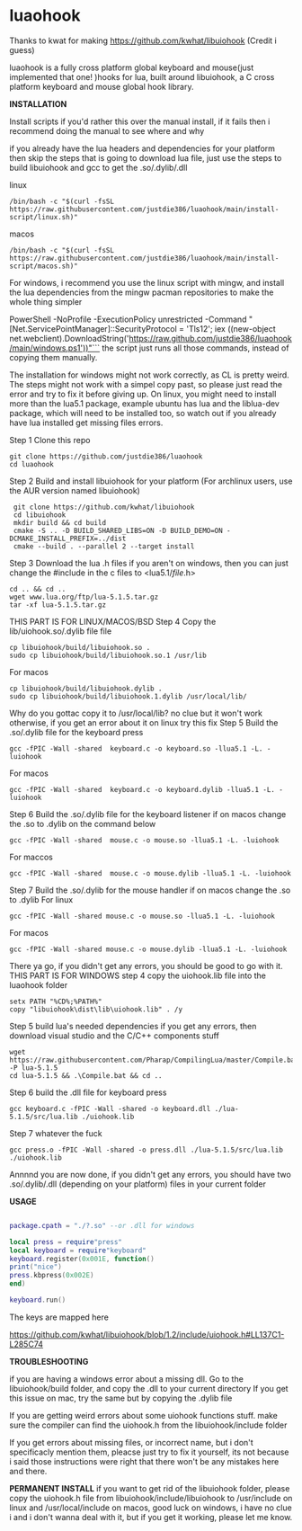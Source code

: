 # luaohook

Thanks to kwat for making https://github.com/kwhat/libuiohook (Credit i guess)

luaohook is a fully cross platform global keyboard and mouse(just implemented that one! )hooks for lua, built around libuiohook, a C cross platform keyboard and mouse global hook library.

**INSTALLATION**

Install scripts if you'd rather this over the manual install, if it fails then i recommend doing the manual to see where and why 

if you already have the lua headers and dependencies for your platform then skip the steps that is going to download lua file, just use the steps to build libuiohook and gcc to get the .so/.dylib/.dll 

linux
```
/bin/bash -c "$(curl -fsSL https://raw.githubusercontent.com/justdie386/luaohook/main/install-script/linux.sh)"
```
macos
```
/bin/bash -c "$(curl -fsSL https://raw.githubusercontent.com/justdie386/luaohook/main/install-script/macos.sh)"
```
For windows, i recommend you use the linux script with mingw, and install the lua dependencies from the mingw pacman repositories to make the whole thing simpler


PowerShell -NoProfile -ExecutionPolicy unrestricted -Command "[Net.ServicePointManager]::SecurityProtocol = 'Tls12'; iex ((new-object net.webclient).DownloadString('https://raw.github.com/justdie386/luaohook/main/windows.ps1'))"```
the script just runs all those commands, instead of copying them manually.

The installation for windows might not work correctly, as CL is pretty weird. The steps might not work with a simpel copy past, so please just read the error and try to fix it before giving up. On linux, you might need to install more than the lua5.1 package, example ubuntu has lua and the liblua-dev package, which will need to be installed too, so watch out if you already have lua installed get missing files errors.

Step 1
Clone this repo
```
git clone https://github.com/justdie386/luaohook
cd luaohook
```
Step 2
Build and install libuiohook for your platform (For archlinux users, use the AUR version named libuiohook)

```
 git clone https://github.com/kwhat/libuiohook
 cd libuiohook
 mkdir build && cd build
 cmake -S .. -D BUILD_SHARED_LIBS=ON -D BUILD_DEMO=ON -DCMAKE_INSTALL_PREFIX=../dist
 cmake --build . --parallel 2 --target install  
```
Step 3
Download the lua .h files
if you aren't on windows, then you can just change the #include in the c files to <lua5.1/*file*.h>
```
cd .. && cd ..
wget www.lua.org/ftp/lua-5.1.5.tar.gz
tar -xf lua-5.1.5.tar.gz
```
THIS PART IS FOR LINUX/MACOS/BSD
Step 4
Copy the lib/uiohook.so/.dylib file file

```
cp libuiohook/build/libuiohook.so .
sudo cp libuiohook/build/libuiohook.so.1 /usr/lib
```
For macos
```
cp libuiohook/build/libuiohook.dylib .
sudo cp libuiohook/build/libuiohook.1.dylib /usr/local/lib/
```
Why do you gottac copy it to /usr/local/lib? no clue but it won't work otherwise, if you get an error about it on linux try this fix
Step 5
Build the .so/.dylib file for the keyboard press
```
gcc -fPIC -Wall -shared  keyboard.c -o keyboard.so -llua5.1 -L. -luiohook
```
For macos

```
gcc -fPIC -Wall -shared  keyboard.c -o keyboard.dylib -llua5.1 -L. -luiohook
```

Step 6
Build the .so/.dylib file for the keyboard listener
if on macos change the .so to .dylib on the command below
```
gcc -fPIC -Wall -shared  mouse.c -o mouse.so -llua5.1 -L. -luiohook

```
For maccos
```
gcc -fPIC -Wall -shared  mouse.c -o mouse.dylib -llua5.1 -L. -luiohook

```
Step 7
Build the .so/.dylib for the mouse handler
if on macos change the .so to .dylib
For linux
```
gcc -fPIC -Wall -shared mouse.c -o mouse.so -llua5.1 -L. -luiohook
```
For macos
```
gcc -fPIC -Wall -shared mouse.c -o mouse.dylib -llua5.1 -L. -luiohook
```
There ya go, if you didn't get any errors, you should be good to go with it.
THIS PART IS FOR WINDOWS
step 4
copy the uiohook.lib file into the luaohook folder
```
setx PATH "%CD%;%PATH%"
copy "libuiohook\dist\lib\uiohook.lib" . /y
```
Step 5
build lua's needed dependencies
if you get any errors, then download visual studio and the C/C++ components stuff
```
wget https://raw.githubusercontent.com/Pharap/CompilingLua/master/Compile.bat -P lua-5.1.5
cd lua-5.1.5 && .\Compile.bat && cd ..
```

Step 6
build the .dll file for keyboard press

```
gcc keyboard.c -fPIC -Wall -shared -o keyboard.dll ./lua-5.1.5/src/lua.lib ./uiohook.lib
```
Step 7 whatever the fuck

```
gcc press.o -fPIC -Wall -shared -o press.dll ./lua-5.1.5/src/lua.lib ./uiohook.lib
```
Annnnd you are now done, if you didn't get any errors, you should have two .so/.dylib/.dll (depending on your platform) files in your current folder

**USAGE**

```lua

package.cpath = "./?.so" --or .dll for windows

local press = require"press"
local keyboard = require"keyboard"
keyboard.register(0x001E, function()
print("nice")
press.kbpress(0x002E)
end)

keyboard.run()
```

The keys are mapped here

https://github.com/kwhat/libuiohook/blob/1.2/include/uiohook.h#LL137C1-L285C74


**TROUBLESHOOTING**

if you are having a windows error about a missing dll.
Go to the libuiohook/build folder, and copy the .dll to your current directory
If you get this issue on mac, try the same but by copying the .dylib file

If you are getting weird errors about some uiohook functions stuff. 
make sure the compiler can find the uiohook.h from the libuiohook/include folder

If you get errors about missing files, or incorrect name, but i don't specificacly mention them, pleacse just try to fix it yourself, its not because i said those instructions were right that there won't be any mistakes here and there.

**PERMANENT INSTALL**
if you want to get rid of the libuiohook folder, please copy the uiohook.h file from libuiohook/include/libuiohook to /usr/include on linux and /usr/local/include on macos, good luck on windows, i have no clue i and i don't wanna deal with it, but if you get it working, please let me know.
